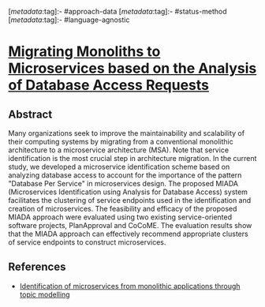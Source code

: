 <!-- deno-fmt-ignore-start -->

[_metadata_:tag]:- #approach-data
[_metadata_:tag]:- #status-method
[_metadata_:tag]:- #language-agnostic

<!-- deno-fmt-ignore-end -->

# [Migrating Monoliths to Microservices based on the Analysis of Database Access Requests](https://doi.org/10.1109/SOSE55356.2022.00008)

## Abstract

Many organizations seek to improve the maintainability and scalability of their
computing systems by migrating from a conventional monolithic architecture to a
microservice architecture (MSA). Note that service identification is the most
crucial step in architecture migration. In the current study, we developed a
microservice identification scheme based on analyzing database access to account
for the importance of the pattern "Database Per Service" in microservices
design. The proposed MIADA (Microservices Identification using Analysis for
Database Access) system facilitates the clustering of service endpoints used in
the identification and creation of microservices. The feasibility and efficacy
of the proposed MIADA approach were evaluated using two existing
service-oriented software projects, PlanApproval and CoCoME. The evaluation
results show that the MIADA approach can effectively recommend appropriate
clusters of service endpoints to construct microservices.

## References

- [Identification of microservices from monolithic applications through topic modelling](./identification-of-microservices-from-monolithic-applications-through-topic-modelling.md)
